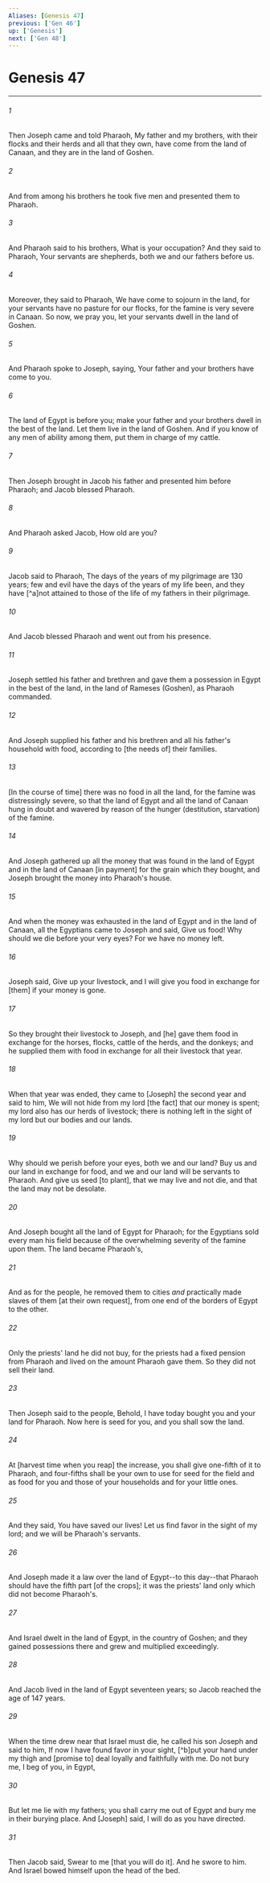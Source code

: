 ```yaml
---
Aliases: [Genesis 47]
previous: ['Gen 46']
up: ['Genesis']
next: ['Gen 48']
---
```

# Genesis 47

***














###### 1 






Then Joseph came and told Pharaoh, My father and my brothers, with their flocks and their herds and all that they own, have come from the land of Canaan, and they are in the land of Goshen. 













###### 2 






And from among his brothers he took five men and presented them to Pharaoh. 













###### 3 






And Pharaoh said to his brothers, What is your occupation? And they said to Pharaoh, Your servants are shepherds, both we and our fathers before us. 













###### 4 






Moreover, they said to Pharaoh, We have come to sojourn in the land, for your servants have no pasture for our flocks, for the famine is very severe in Canaan. So now, we pray you, let your servants dwell in the land of Goshen. 













###### 5 






And Pharaoh spoke to Joseph, saying, Your father and your brothers have come to you. 













###### 6 






The land of Egypt is before you; make your father and your brothers dwell in the best of the land. Let them live in the land of Goshen. And if you know of any men of ability among them, put them in charge of my cattle. 













###### 7 






Then Joseph brought in Jacob his father and presented him before Pharaoh; and Jacob blessed Pharaoh. 













###### 8 






And Pharaoh asked Jacob, How old are you? 













###### 9 






Jacob said to Pharaoh, The days of the years of my pilgrimage are 130 years; few and evil have the days of the years of my life been, and they have [^a]not attained to those of the life of my fathers in their pilgrimage. 













###### 10 






And Jacob blessed Pharaoh and went out from his presence. 













###### 11 






Joseph settled his father and brethren and gave them a possession in Egypt in the best of the land, in the land of Rameses (Goshen), as Pharaoh commanded. 













###### 12 






And Joseph supplied his father and his brethren and all his father's household with food, according to [the needs of] their families. 













###### 13 






[In the course of time] there was no food in all the land, for the famine was distressingly severe, so that the land of Egypt and all the land of Canaan hung in doubt and wavered by reason of the hunger (destitution, starvation) of the famine. 













###### 14 






And Joseph gathered up all the money that was found in the land of Egypt and in the land of Canaan [in payment] for the grain which they bought, and Joseph brought the money into Pharaoh's house. 













###### 15 






And when the money was exhausted in the land of Egypt and in the land of Canaan, all the Egyptians came to Joseph and said, Give us food! Why should we die before your very eyes? For we have no money left. 













###### 16 






Joseph said, Give up your livestock, and I will give you food in exchange for [them] if your money is gone. 













###### 17 






So they brought their livestock to Joseph, and [he] gave them food in exchange for the horses, flocks, cattle of the herds, and the donkeys; and he supplied them with food in exchange for all their livestock that year. 













###### 18 






When that year was ended, they came to [Joseph] the second year and said to him, We will not hide from my lord [the fact] that our money is spent; my lord also has our herds of livestock; there is nothing left in the sight of my lord but our bodies and our lands. 













###### 19 






Why should we perish before your eyes, both we and our land? Buy us and our land in exchange for food, and we and our land will be servants to Pharaoh. And give us seed [to plant], that we may live and not die, and that the land may not be desolate. 













###### 20 






And Joseph bought all the land of Egypt for Pharaoh; for the Egyptians sold every man his field because of the overwhelming severity of the famine upon them. The land became Pharaoh's, 













###### 21 






And as for the people, he removed them to cities _and_ practically made slaves of them [at their own request], from one end of the borders of Egypt to the other. 













###### 22 






Only the priests' land he did not buy, for the priests had a fixed pension from Pharaoh and lived on the amount Pharaoh gave them. So they did not sell their land. 













###### 23 






Then Joseph said to the people, Behold, I have today bought you and your land for Pharaoh. Now here is seed for you, and you shall sow the land. 













###### 24 






At [harvest time when you reap] the increase, you shall give one-fifth of it to Pharaoh, and four-fifths shall be your own to use for seed for the field and as food for you and those of your households and for your little ones. 













###### 25 






And they said, You have saved our lives! Let us find favor in the sight of my lord; and we will be Pharaoh's servants. 













###### 26 






And Joseph made it a law over the land of Egypt--to this day--that Pharaoh should have the fifth part [of the crops]; it was the priests' land only which did not become Pharaoh's. 













###### 27 






And Israel dwelt in the land of Egypt, in the country of Goshen; and they gained possessions there and grew and multiplied exceedingly. 













###### 28 






And Jacob lived in the land of Egypt seventeen years; so Jacob reached the age of 147 years. 













###### 29 






When the time drew near that Israel must die, he called his son Joseph and said to him, If now I have found favor in your sight, [^b]put your hand under my thigh and [promise to] deal loyally and faithfully with me. Do not bury me, I beg of you, in Egypt, 













###### 30 






But let me lie with my fathers; you shall carry me out of Egypt and bury me in their burying place. And [Joseph] said, I will do as you have directed. 













###### 31 






Then Jacob said, Swear to me [that you will do it]. And he swore to him. And Israel bowed himself upon the head of the bed.
